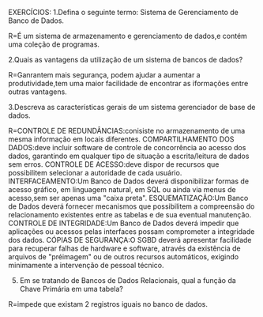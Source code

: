 EXERCÍCIOS:
1.Defina o seguinte termo: Sistema de Gerenciamento de Banco de Dados.

R=É um sistema de armazenamento e gerenciamento de dados,e contém uma coleção de programas.


2.Quais as vantagens da utilização de um sistema de bancos de dados?

R=Ganrantem mais segurança, podem ajudar a aumentar a produtividade,tem uma maior facilidade de encontrar as iformações entre outras vantagens.


3.Descreva as características gerais de um sistema gerenciador de base de dados.

R=CONTROLE DE REDUNDÂNCIAS:conisiste no armazenamento de uma mesma informação em locais diferentes.
COMPARTILHAMENTO DOS DADOS:deve incluir software de controle de concorrência ao acesso dos dados, garantindo em qualquer tipo de situação a escrita/leitura de dados sem erros.
CONTROLE DE ACESSO:deve dispor de recursos que possibilitem selecionar a autoridade de cada usuário.
INTERFACEAMENTO:Um Banco de Dados deverá disponibilizar formas de acesso gráfico, em linguagem natural, em SQL ou ainda via menus de acesso,sem ser apenas uma "caixa preta".
ESQUEMATIZAÇÃO:Um Banco de Dados deverá fornecer mecanismos que possibilitem a compreensão do relacionamento existentes entre as tabelas e de sua eventual manutenção.
CONTROLE DE INTEGRIDADE:Um Banco de Dados deverá impedir que aplicações ou acessos pelas interfaces possam comprometer a integridade dos dados.
CÓPIAS DE SEGURANÇA:O SGBD deverá apresentar facilidade para recuperar falhas de hardware e software, através da existência de arquivos de "préimagem" ou de outros recursos automáticos, exigindo minimamente a intervenção de pessoal técnico. 


5. Em se tratando de Bancos de Dados Relacionais, qual a função da Chave Primária em uma tabela?

R=impede que existam 2 registros iguais no banco de dados.